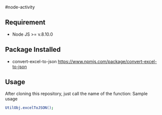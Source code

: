 #node-activity


## Requirement
- Node JS >= v.8.10.0

## Package Installed
- convert-excel-to-json https://www.npmjs.com/package/convert-excel-to-json

## Usage
After cloning this repository, just call the name of the function: Sample usage
```bash
UtilObj.excelToJSON();

